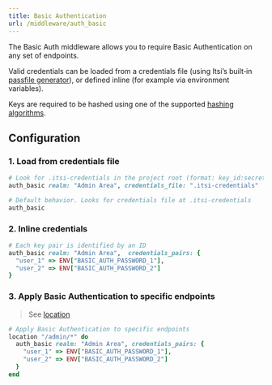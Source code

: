 ```yaml
---
title: Basic Authentication
url: /middleware/auth_basic
---
```

The Basic Auth middleware allows you to require Basic Authentication on any set of endpoints.

Valid credentials can be loaded from a credentials file (using Itsi’s built‑in [passfile generator](/utilities/passfile_generator)), or defined inline (for example via environment variables).

Keys are required to be hashed using one of the supported [hashing algorithms](/utilities/passfile_generator/#supported-hashing-algorithms).

## Configuration

### 1. Load from credentials file

```ruby {filename=Itsi.rb}
# Look for .itsi-credentials in the project root (format: key_id:secret per line)
auth_basic realm: "Admin Area", credentials_file: ".itsi-credentials"

# Default behavior. Looks for credentials file at .itsi-credentials
auth_basic

```

### 2. Inline credentials
```ruby {filename=Itsi.rb}
# Each key pair is identified by an ID
auth_basic realm: "Admin Area",  credentials_pairs: {
  "user_1" => ENV["BASIC_AUTH_PASSWORD_1"],
  "user_2" => ENV["BASIC_AUTH_PASSWORD_2"]
}
```

### 3. Apply Basic Authentication to specific endpoints

> See [location](/middleware/location)

```ruby {filename=Itsi.rb}
# Apply Basic Authentication to specific endpoints
location "/admin/*" do
  auth_basic realm: "Admin Area", credentials_pairs: {
    "user_1" => ENV["BASIC_AUTH_PASSWORD_1"],
    "user_2" => ENV["BASIC_AUTH_PASSWORD_2"]
  }
end
```
